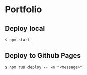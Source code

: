 # Portfolio

## Deploy local

```shell
$ npm start
```

## Deploy to Github Pages

```shell
$ npm run deploy -- -m "<message>"
```
